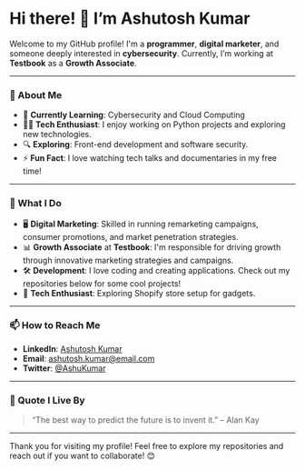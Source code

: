 # Hi there! 👋 I’m Ashutosh Kumar

Welcome to my GitHub profile! I'm a **programmer**, **digital marketer**, and someone deeply interested in **cybersecurity**. Currently, I’m working at **Testbook** as a **Growth Associate**.

---

### 🚀 About Me

- 🌱 **Currently Learning**: Cybersecurity and Cloud Computing
- 🧑‍💻 **Tech Enthusiast**: I enjoy working on Python projects and exploring new technologies.
- 🔍 **Exploring**: Front-end development and software security.
- ⚡ **Fun Fact**: I love watching tech talks and documentaries in my free time!

---

### 💼 What I Do

- 🖥️ **Digital Marketing**: Skilled in running remarketing campaigns, consumer promotions, and market penetration strategies.
- 📊 **Growth Associate** at **Testbook**: I'm responsible for driving growth through innovative marketing strategies and campaigns.
- 🛠️ **Development**: I love coding and creating applications. Check out my repositories below for some cool projects!
- 🛒 **Tech Enthusiast**: Exploring Shopify store setup for gadgets.

---

### 📫 How to Reach Me

- **LinkedIn**: [Ashutosh Kumar](https://www.linkedin.com/in/ashutosh-kumar)
- **Email**: [ashutosh.kumar@email.com](mailto:ashutosh.kumar@email.com)
- **Twitter**: [@AshuKumar](https://twitter.com/AshuKumar)

---

### 💬 Quote I Live By

> “The best way to predict the future is to invent it.” – Alan Kay

---

Thank you for visiting my profile! Feel free to explore my repositories and reach out if you want to collaborate! 😊
